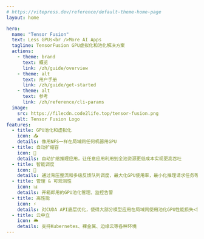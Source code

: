 ```yaml
---
# https://vitepress.dev/reference/default-theme-home-page
layout: home

hero:
  name: "Tensor Fusion"
  text: Less GPUs<br />More AI Apps
  tagline: TensorFusion GPU虚拟化和池化解决方案
  actions:
    - theme: brand
      text: 概览
      link: /zh/guide/overview
    - theme: alt
      text: 用户手册
      link: /zh/guide/get-started
    - theme: alt
      text: 参考
      link: /zh/reference/cli-params
  image:
    src: https://filecdn.code2life.top/tensor-fusion.png
    alt: Tensor Fusion Logo
features:
  - title: GPU池化和虚拟化
    icon: 📤
    details: 像用NFS一样在局域网任何机器用GPU
  - title: 自动扩缩容
    icon: 🔄
    details: 自动扩缩推理应用，让任意应用利用到全池资源更低成本实现更高吞吐
  - title: 智能调度
    icon: 🌈
    details: 通过背压整流和多级反馈队列调度，最大化GPU使用率，最小化推理请求任务等待时长
  - title: 管理 & 可观测性
    icon: 📊
    details: 开箱即用的GPU池化管理、监控告警
  - title: 高性能
    icon: ⚡
    details: 对CUDA API底层优化，使得大部分模型应用在局域网使用池化GPU性能损失<5%
  - title: 云中立
    icon: 🌥️
    details: 支持Kubernetes、裸金属、边缘云等各种环境
---
```

